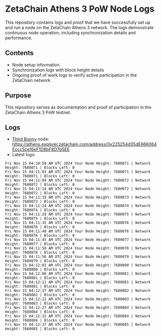 # ZetaChain Athens 3 PoW Node Logs
This repository contains logs and proof that we have successfully set up and run a node on the ZetaChain Athens 3 network. The logs demonstrate continuous node operation, including synchronization details and performance.

## Contents
- Node setup information
- Synchronization logs with block height details
- Ongoing proof of work logs to verify active participation in the ZetaChain network

## Purpose
This repository serves as documentation and proof of participation in the ZetaChain Athens 3 PoW testnet.

## Logs

- [Third Bunny](https://thirdbunny.xyz/) node: https://athens.explorer.zetachain.com/address/0x225254d35dE666064Eccc5ce16eF1D8bF8D7b5EE
- Latest logs:
```
Fri Nov 15 04:10:58 AM UTC 2024 Your Node Height: 7680071 | Network Height: 7680071 | Blocks Left: 0
Fri Nov 15 04:11:03 AM UTC 2024 Your Node Height: 7680071 | Network Height: 7680071 | Blocks Left: 0
Fri Nov 15 04:11:09 AM UTC 2024 Your Node Height: 7680072 | Network Height: 7680072 | Blocks Left: 0
Fri Nov 15 04:11:14 AM UTC 2024 Your Node Height: 7680072 | Network Height: 7680072 | Blocks Left: 0
Fri Nov 15 04:11:19 AM UTC 2024 Your Node Height: 7680073 | Network Height: 7680073 | Blocks Left: 0
Fri Nov 15 04:11:24 AM UTC 2024 Your Node Height: 7680074 | Network Height: 7680074 | Blocks Left: 0
Fri Nov 15 04:11:29 AM UTC 2024 Your Node Height: 7680075 | Network Height: 7680075 | Blocks Left: 0
Fri Nov 15 04:11:35 AM UTC 2024 Your Node Height: 7680076 | Network Height: 7680076 | Blocks Left: 0
Fri Nov 15 04:11:40 AM UTC 2024 Your Node Height: 7680076 | Network Height: 7680076 | Blocks Left: 0
Fri Nov 15 04:11:45 AM UTC 2024 Your Node Height: 7680077 | Network Height: 7680077 | Blocks Left: 0
Fri Nov 15 04:11:50 AM UTC 2024 Your Node Height: 7680078 | Network Height: 7680078 | Blocks Left: 0
Fri Nov 15 04:11:56 AM UTC 2024 Your Node Height: 7680079 | Network Height: 7680079 | Blocks Left: 0
Fri Nov 15 04:12:01 AM UTC 2024 Your Node Height: 7680080 | Network Height: 7680080 | Blocks Left: 0
Fri Nov 15 04:12:06 AM UTC 2024 Your Node Height: 7680081 | Network Height: 7680081 | Blocks Left: 0
Fri Nov 15 04:12:11 AM UTC 2024 Your Node Height: 7680081 | Network Height: 7680081 | Blocks Left: 0
Fri Nov 15 04:12:17 AM UTC 2024 Your Node Height: 7680082 | Network Height: 7680082 | Blocks Left: 0
Fri Nov 15 04:12:22 AM UTC 2024 Your Node Height: 7680083 | Network Height: 7680083 | Blocks Left: 0
Fri Nov 15 04:12:27 AM UTC 2024 Your Node Height: 7680084 | Network Height: 7680084 | Blocks Left: 0
Fri Nov 15 04:12:32 AM UTC 2024 Your Node Height: 7680084 | Network Height: 7680084 | Blocks Left: 0
Fri Nov 15 04:12:37 AM UTC 2024 Your Node Height: 7680085 | Network Height: 7680085 | Blocks Left: 0
```
